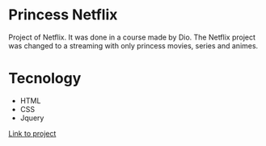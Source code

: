 # Princess Netflix

Project of Netflix. It was done in a course made by Dio. The Netflix project was changed to a streaming with only princess movies, series and animes.

# Tecnology

<ul>
    <li>HTML</li>
    <li>CSS</li>
    <li>Jquery</li>    
</ul>

<a href="https://fernandakagami.github.io/jQuery-project/dio-netflix/" target="_blank">Link to project</a>